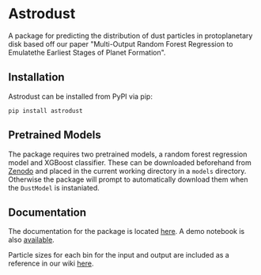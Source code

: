 # Astrodust

A package for predicting the distribution of dust particles in protoplanetary disk based off our paper "Multi-Output Random Forest Regression to Emulatethe Earliest Stages of Planet Formation".

## Installation

Astrodust can be installed from PyPI via pip: 

`pip install astrodust`

## Pretrained Models

The package requires two pretrained models, a random forest regression model and XGBoost classifier. These can be downloaded beforehand from [Zenodo](https://zenodo.org/record/4662910#.YGx_bGRue3I) and placed in the current working directory in a `models` directory. Otherwise the package will prompt to automatically download them when the `DustModel` is instaniated.

## Documentation

The documentation for the package is located [here](https://kehoffman3.github.io/astrodust/docs/astrodust.html). A demo notebook is also [available](https://github.com/kehoffman3/astrodust/blob/master/demo/demo.ipynb).

Particle sizes for each bin for the input and output are included as a reference in our wiki [here](https://github.com/kehoffman3/astrodust/wiki/Particle-Sizes).

